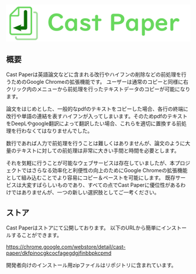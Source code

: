 ![Cast Paper](https://github.com/Uno-Takashi/CastPaper/blob/master/logo/logo.png?raw=true "Cast Paper icon")

## 概要

Cast Paperは英語論文などに含まれる改行やハイフンの削除などの前処理を行うためのGoogle Chromeの拡張機能です。
ユーザーは通常のコピーと同様に右クリック内のメニューから前処理を行ったテキストデータのコピーが可能になります。

論文をはじめとした、一般的なpdfのテキストをコピーした場合、各行の終端に改行や単語の連結を表すハイフンが入ってしまいます。そのためpdfのテキストをDeepLやgoogle翻訳によって翻訳したい場合、これらを適切に置換する前処理を行わなくてはなりませんでした。

数行であれば人力で前処理を行うことは難しくはありませんが、論文のように大量のテキストに対しての前処理は非常に大きい手間と時間を必要とします。

それを気軽に行うことが可能なウェブサービスは存在していましたが、本プロジェクトではさらなる効率化と利便性の向上のためにGoogle Chromeの拡張機能として組み込むことでより容易にコピー＆ペーストを可能にします。
既存サービスは大変すばらしいものであり、すべての点でCast Paperに優位性があるわけではありませんが、一つの新しい選択肢としてご一考ください。

## ストア

Cast Paperはストアにて公開しております。
以下のURLから簡単にインストールすることができます。

https://chrome.google.com/webstore/detail/cast-paper/dkfpinocgkcocfagegdgjfinbbpkcpmd

開発者向けのインストール用zipファイルはリポジトリに含まれています。
